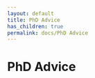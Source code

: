 ```yaml
---
layout: default
title: PhD Advice
has_children: true
permalink: docs/PhD Advice
---
```

# PhD Advice


